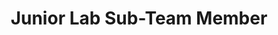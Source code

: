 ---
layout: member
weight: 1
name: Crisella Harsono
project: chemecar
subweight: 10
title: Junior Lab Sub-Team Member
img: /assets/images/members/Crisella.jpg
email: crisellaharsono17@gmail.com
biography: Crisella Harsono is a first year Engineering student who is a part of the junior lab sub-team 2 of Chem E Car.  Crisella helps develop a chemical reaction in order to time the car and the motor as it travels the set distance at the competition. Hailing from Indonesia, she graduated with an IB diploma from a high school. While doing IB, she took higher level chemistry and did a 4000 word essay on perfumery and fixatives.
linkedin: N/A
---